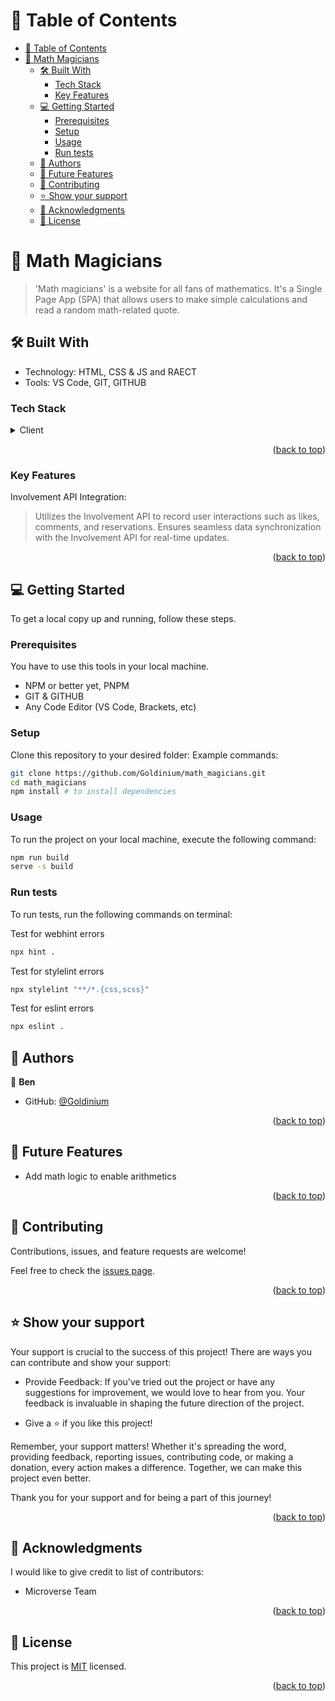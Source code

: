 <!-- TABLE OF CONTENTS -->

# 📗 Table of Contents

- [📗 Table of Contents](#-table-of-contents)
- [📖  Math Magicians ](#--Math_Magicians-)
  - [🛠 Built With ](#-built-with-)
    - [Tech Stack ](#tech-stack-)
    - [Key Features ](#key-features-)
  - [💻 Getting Started ](#-getting-started-)
    - [Prerequisites](#prerequisites)
    - [Setup](#setup)
    - [Usage](#usage)
    - [Run tests](#run-tests)
  - [👥 Authors ](#-authors-)
  - [🔭 Future Features ](#-future-features-)
  - [🤝 Contributing ](#-contributing-)
  - [⭐️ Show your support ](#️-show-your-support-)
  - [🙏 Acknowledgments ](#-acknowledgments-)
  - [📝 License ](#-license-)

<!-- PROJECT DESCRIPTION -->
# 📖  Math Magicians <a name="Math_Magicians"></a>

> 'Math magicians' is a website for all fans of mathematics. It's a Single Page App (SPA) that allows users to make simple calculations and read a random math-related quote.

## 🛠 Built With <a name="built-with"></a>
- Technology: HTML, CSS & JS and RAECT
- Tools: VS Code, GIT, GITHUB

### Tech Stack <a name="tech-stack"></a>
<details>
  <summary>Client</summary>
  <ul>
    <li><a href="https://developer.mozilla.org/en-US/docs/Web/HTML">HTML</a></li>
    <li><a href="https://developer.mozilla.org/en-US/docs/Web/CSS">CSS</a></li>
    <li><a href="https://developer.mozilla.org/en-US/docs/Web/JavaScript">JavaScript</a></li>
    <li><a href="https://react.dev/">React</a></li>
  </ul>
</details>

<p align="right">(<a href="#readme-top">back to top</a>)</p>

<!-- Features -->

### Key Features <a name="key-features"></a>

Involvement API Integration:

> Utilizes the Involvement API to record user interactions such as likes, comments, and reservations.
Ensures seamless data synchronization with the Involvement API for real-time updates.



<p align="right">(<a href="#readme-top">back to top</a>)</p>

<!-- GETTING STARTED -->
## 💻 Getting Started <a name="getting-started"></a>
To get a local copy up and running, follow these steps.

### Prerequisites

You have to use this tools in your local machine.

- NPM or better yet, PNPM
- GIT & GITHUB
- Any Code Editor (VS Code, Brackets, etc)

### Setup

Clone this repository to your desired folder:
Example commands:

```sh
git clone https://github.com/Goldinium/math_magicians.git
cd math_magicians
npm install # to install dependencies
```


### Usage
To run the project on your local machine, execute the following command:

```sh
npm run build
serve -s build
```


### Run tests

To run tests, run the following commands on terminal:

Test for webhint errors
```sh
npx hint .
```

Test for stylelint errors
```sh
npx stylelint "**/*.{css,scss}"
```

Test for eslint errors
```sh
npx eslint .
```

<!-- AUTHORS -->

## 👥 Authors <a name="authors"></a>

👤 **Ben**
- GitHub: [@Goldinium](https://github.com/Goldinium)


<p align="right">(<a href="#readme-top">back to top</a>)</p>


<!-- FUTURE FEATURES -->

## 🔭 Future Features <a name="future-features"></a>

- Add math logic to enable arithmetics


<p align="right">(<a href="#readme-top">back to top</a>)</p>

<!-- CONTRIBUTING -->

## 🤝 Contributing <a name="contributing"></a>
Contributions, issues, and feature requests are welcome!

Feel free to check the [issues page](https://github.com/Goldinium/math_magicians.git/issues).

<p align="right">(<a href="#readme-top">back to top</a>)</p>

<!-- SUPPORT -->

## ⭐️ Show your support <a name="support"></a>
Your support is crucial to the success of this project! There are ways you can contribute and show your support:

  - Provide Feedback: If you've tried out the project or have any suggestions for improvement, we would love to hear from you. Your feedback is invaluable in shaping the future direction of the project.

  - Give a ⭐️ if you like this project!


Remember, your support matters! Whether it's spreading the word, providing feedback, reporting issues, contributing code, or making a donation, every action makes a difference. Together, we can make this project even better.

Thank you for your support and for being a part of this journey!

<p align="right">(<a href="#readme-top">back to top</a>)</p>

<!-- ACKNOWLEDGEMENTS -->

## 🙏 Acknowledgments <a name="acknowledgements"></a>

I would like to give credit to list of contributors:

- Microverse Team

<p align="right">(<a href="#readme-top">back to top</a>)</p>


<!-- LICENSE -->

## 📝 License <a name="license"></a>

This project is [MIT](./LICENSE) licensed.

<p align="right">(<a href="#readme-top">back to top</a>)</p>
